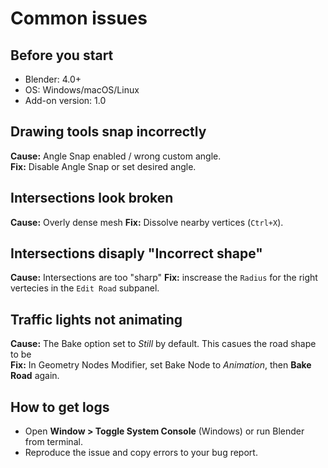 # Common issues 

## Before you start
- Blender: 4.0+ 
- OS: Windows/macOS/Linux
- Add-on version: 1.0

## Drawing tools snap incorrectly
**Cause:** Angle Snap enabled / wrong custom angle.  
**Fix:** Disable Angle Snap or set desired angle.

## Intersections look broken
**Cause:** Overly dense mesh
**Fix:** Dissolve nearby vertices (`Ctrl+X`).

## Intersections disaply "Incorrect shape"
**Cause:** Intersections are too "sharp"
**Fix:** inscrease the `Radius` for the right vertecies in the `Edit Road` subpanel.

## Traffic lights not animating
**Cause:** The Bake option set to *Still* by default. This casues the road shape to be     
**Fix:** In Geometry Nodes Modifier, set Bake Node to *Animation*, then **Bake Road** again.

## How to get logs
- Open **Window > Toggle System Console** (Windows) or run Blender from terminal.
- Reproduce the issue and copy errors to your bug report.
